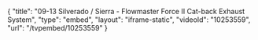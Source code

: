 {
    "title": "09-13 Silverado \/ Sierra - Flowmaster Force II Cat-back Exhaust System",
    "type": "embed",
    "layout": "iframe-static",
    "videoId": "10253559",
    "url": "\/tvpembed\/10253559"
}